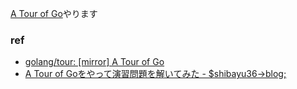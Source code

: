 [A Tour of Go](https://go-tour-jp.appspot.com/welcome/1)やります

### ref
* [golang/tour: [mirror] A Tour of Go](https://github.com/golang/tour)
* [A Tour of Goをやって演習問題を解いてみた - $shibayu36->blog;](http://blog.shibayu36.org/entry/2017/09/27/200000)
